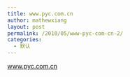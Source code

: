 ```yaml
---
title: www.pyc.com.cn
author: mathewxiang
layout: post
permalink: /2010/05/www-pyc-com-cn-2/
categories:
  - 默认
---
```

www.pyc.com.cn